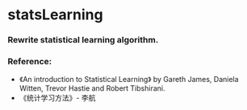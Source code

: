 # statsLearning
### Rewrite statistical learning algorithm.  
### Reference:
 - 《An introduction to Statistical Learning》 by Gareth James, Daniela Witten, Trevor Hastie and Robert Tibshirani.
 - 《统计学习方法》- 李航
